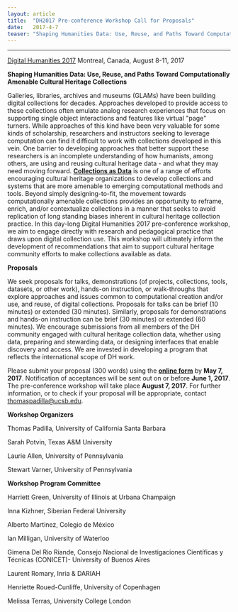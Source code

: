 ```yaml
---
layout: article
title:  "DH2017 Pre-conference Workshop Call for Proposals"
date:   2017-4-7 
teaser: "Shaping Humanities Data: Use, Reuse, and Paths Toward Computationally Amenable Cultural Heritage Collections"
---
```

---
[Digital Humanities 2017](https://dh2017.adho.org/)
Montreal, Canada, August 8-11, 2017

**Shaping Humanities Data: Use, Reuse, and Paths Toward Computationally Amenable Cultural Heritage Collections**

Galleries, libraries, archives and museums (GLAMs) have been building digital collections for decades. Approaches developed to provide access to these collections often emulate analog research experiences that focus on supporting single object interactions and features like virtual "page" turners. While approaches of this kind have been very valuable for some kinds of scholarship, researchers and instructors seeking to leverage computation can find it difficult to work with collections developed in this vein. One barrier to developing approaches that better support these researchers is an incomplete understanding of how humanists, among others, are using and reusing cultural heritage data - and what they may need moving forward. [**Collections as Data**](https://collectionsasdata.github.io/) is one of a range of efforts encouraging cultural heritage organizations to develop collections and systems that are more amenable to emerging computational methods and tools. Beyond simply designing-to-fit, the movement towards computationally amenable collections provides an opportunity to  reframe, enrich, and/or contextualize collections in a manner that seeks to avoid replication of long standing biases inherent in cultural heritage collection practice. In this day-long Digital Humanities 2017 pre-conference workshop, we aim to engage directly with research and pedagogical practice that draws upon digital collection use. This workshop will ultimately inform the development of recommendations that aim to support cultural heritage community efforts to make collections available as data.

**Proposals** 

We seek proposals for talks, demonstrations (of projects, collections, tools, datasets, or other work), hands-on instruction, or walk-throughs that explore approaches and issues common to computational creation and/or use, and reuse, of digital collections. Proposals for talks can be brief (10 minutes) or extended (30 minutes). Similarly, proposals for demonstrations and hands-on instruction can be brief (30 minutes) or extended (60 minutes). We encourage submissions from all members of the DH community engaged with cultural heritage collection data, whether using data, preparing and stewarding data, or designing interfaces that enable discovery and access. We are invested in developing a program that reflects the international scope of DH work.

Please submit your proposal (300 words) using the [**online form**](https://docs.google.com/forms/d/e/1FAIpQLSdclk_cCq8bXc5R5iEYFqiksCQrjm1b-5WPOKReglWk6plhQg/viewform?usp=sf_link) by **May 7, 2017**. Notification of acceptances will be sent out on or before **June 1, 2017**. The pre-conference workshop will take place **August 7, 2017**. For further information, or to check if your proposal will be appropriate, contact thomaspadilla@ucsb.edu. 

**Workshop Organizers** 

Thomas Padilla, University of California Santa Barbara

Sarah Potvin, Texas A&M University

Laurie Allen, University of Pennsylvania

Stewart Varner, University of Pennsylvania

**Workshop Program Committee**

Harriett Green, University of Illinois at Urbana Champaign

Inna Kizhner, Siberian Federal University

Alberto Martinez, Colegio de México

Ian Milligan, University of Waterloo

Gimena Del Rio Riande, Consejo Nacional de Investigaciones Científicas y Técnicas (CONICET)- University of Buenos Aires

Laurent Romary, Inria & DARIAH

Henriette Roued-Cunliffe, University of Copenhagen 

Melissa Terras, University College London
